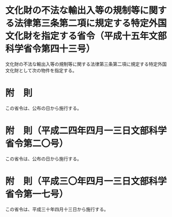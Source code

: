 # 文化財の不法な輸出入等の規制等に関する法律第三条第二項に規定する特定外国文化財を指定する省令（平成十五年文部科学省令第四十三号）
文化財の不法な輸出入等の規制等に関する法律第三条第二項に規定する特定外国文化財として次の物件を指定する。
# 附　則
この省令は、公布の日から施行する。
# 附　則（平成二四年四月一三日文部科学省令第二〇号）
この省令は、公布の日から施行する。
# 附　則（平成三〇年四月一三日文部科学省令第一七号）
この省令は、平成三十年四月十三日から施行する。
